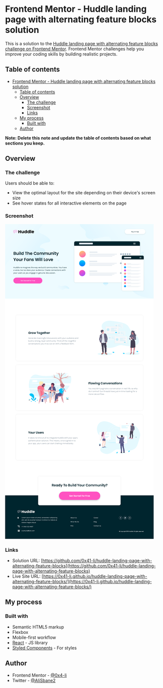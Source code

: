 # Frontend Mentor - Huddle landing page with alternating feature blocks solution

This is a solution to the [Huddle landing page with alternating feature blocks challenge on Frontend Mentor](https://www.frontendmentor.io/challenges/huddle-landing-page-with-alternating-feature-blocks-5ca5f5981e82137ec91a5100). Frontend Mentor challenges help you improve your coding skills by building realistic projects. 

## Table of contents

- [Frontend Mentor - Huddle landing page with alternating feature blocks solution](#frontend-mentor---huddle-landing-page-with-alternating-feature-blocks-solution)
  - [Table of contents](#table-of-contents)
  - [Overview](#overview)
    - [The challenge](#the-challenge)
    - [Screenshot](#screenshot)
    - [Links](#links)
  - [My process](#my-process)
    - [Built with](#built-with)
  - [Author](#author)

**Note: Delete this note and update the table of contents based on what sections you keep.**

## Overview

### The challenge

Users should be able to:

- View the optimal layout for the site depending on their device's screen size
- See hover states for all interactive elements on the page

### Screenshot

![](./screenshot.png)


### Links

- Solution URL: [https://github.com/0x41-li/huddle-landing-page-with-alternating-feature-blocks](https://github.com/0x41-li/huddle-landing-page-with-alternating-feature-blocks)
- Live Site URL: [https://0x41-li.github.io/huddle-landing-page-with-alternating-feature-blocks/](https://0x41-li.github.io/huddle-landing-page-with-alternating-feature-blocks/)

## My process

### Built with

- Semantic HTML5 markup
- Flexbox
- Mobile-first workflow
- [React](https://reactjs.org/) - JS library
- [Styled Components](https://styled-components.com/) - For styles
## Author

- Frontend Mentor - [@0x4-li](https://www.frontendmentor.io/profile/0x41-li)
- Twitter - [@AliSbane2](https://www.twitter.com/AliSbane2)


